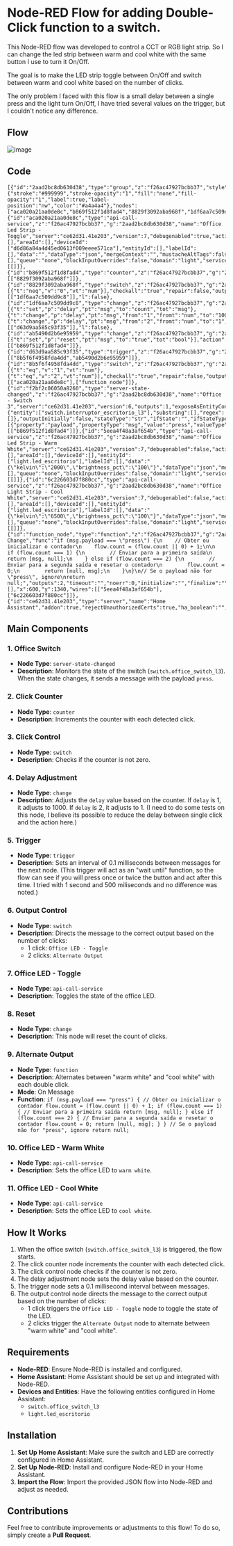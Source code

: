 # Node-RED Flow for adding Double-Click function to a switch.

This Node-RED flow was developed to control a CCT or RGB light strip. So I can change the led strip between warm and cool white with the same button I use to turn it On/Off. 

The goal is to make the LED strip toggle between On/Off and switch between warm and cool white based on the number of clicks.

The only problem I faced with this flow is a small delay between a single press and the light turn On/Off, I have tried several values on the trigger, but I couldn't notice any difference.

## Flow

![image](https://github.com/user-attachments/assets/7088743d-69b9-4245-a46f-f00e0bb5e4ac)

## Code

    [{"id":"2aad2bc8db630d38","type":"group","z":"f26ac47927bcbb37","style":{"stroke":"#999999","stroke-opacity":"1","fill":"none","fill-opacity":"1","label":true,"label-position":"nw","color":"#a4a4a4"},"nodes":["aca020a21aa0de8c","b869f512f1d8fad4","8829f3092aba968f","1df6aa7c509dd9c8","ab5490d2b6e95959","d63d9aa585c93f35","8b5f6f4958fda4dd","f2bf2c06050a8260","5eea4f48a3af654b","6c226603d7f880cc","function_node"],"x":24,"y":1199,"w":982,"h":222},{"id":"aca020a21aa0de8c","type":"api-call-service","z":"f26ac47927bcbb37","g":"2aad2bc8db630d38","name":"Office Led Strip - Toggle","server":"ce62d31.41e203","version":7,"debugenabled":true,"action":"light.toggle","floorId":[],"areaId":[],"deviceId":["d6d86a84a4d45ed0613f009eeee571ca"],"entityId":[],"labelId":[],"data":"","dataType":"json","mergeContext":"","mustacheAltTags":false,"outputProperties":[],"queue":"none","blockInputOverrides":false,"domain":"light","service":"toggle","x":840,"y":1240,"wires":[[]]},{"id":"b869f512f1d8fad4","type":"counter","z":"f26ac47927bcbb37","g":"2aad2bc8db630d38","name":"","init":"0","step":"1","lower":null,"upper":null,"mode":"increment","outputs":"1","x":120,"y":1340,"wires":[["8829f3092aba968f"]]},{"id":"8829f3092aba968f","type":"switch","z":"f26ac47927bcbb37","g":"2aad2bc8db630d38","name":"","property":"count","propertyType":"msg","rules":[{"t":"neq","v":"0","vt":"num"}],"checkall":"true","repair":false,"outputs":1,"x":225,"y":1340,"wires":[["1df6aa7c509dd9c8"]],"l":false},{"id":"1df6aa7c509dd9c8","type":"change","z":"f26ac47927bcbb37","g":"2aad2bc8db630d38","name":"","rules":[{"t":"set","p":"delay","pt":"msg","to":"count","tot":"msg"},{"t":"change","p":"delay","pt":"msg","from":"1","fromt":"num","to":"1000","tot":"num"},{"t":"change","p":"delay","pt":"msg","from":"2","fromt":"num","to":"1","tot":"num"}],"action":"","property":"","from":"","to":"","reg":false,"x":275,"y":1340,"wires":[["d63d9aa585c93f35"]],"l":false},{"id":"ab5490d2b6e95959","type":"change","z":"f26ac47927bcbb37","g":"2aad2bc8db630d38","name":"reset","rules":[{"t":"set","p":"reset","pt":"msg","to":"true","tot":"bool"}],"action":"","property":"","from":"","to":"","reg":false,"x":430,"y":1340,"wires":[["b869f512f1d8fad4"]]},{"id":"d63d9aa585c93f35","type":"trigger","z":"f26ac47927bcbb37","g":"2aad2bc8db630d38","name":"","op1":"","op2":"","op1type":"nul","op2type":"payl","duration":"0.1","extend":true,"overrideDelay":true,"units":"ms","reset":"","bytopic":"all","topic":"topic","outputs":1,"x":420,"y":1260,"wires":[["8b5f6f4958fda4dd","ab5490d2b6e95959"]]},{"id":"8b5f6f4958fda4dd","type":"switch","z":"f26ac47927bcbb37","g":"2aad2bc8db630d38","name":"clicks","property":"count","propertyType":"msg","rules":[{"t":"eq","v":"1","vt":"num"},{"t":"eq","v":"2","vt":"num"}],"checkall":"true","repair":false,"outputs":2,"x":610,"y":1260,"wires":[["aca020a21aa0de8c"],["function_node"]]},{"id":"f2bf2c06050a8260","type":"server-state-changed","z":"f26ac47927bcbb37","g":"2aad2bc8db630d38","name":"Office - Switch 3","server":"ce62d31.41e203","version":6,"outputs":1,"exposeAsEntityConfig":"","entities":{"entity":["switch.interruptor_escritorio_l3"],"substring":[],"regex":[]},"outputInitially":false,"stateType":"str","ifState":"","ifStateType":"str","ifStateOperator":"is","outputOnlyOnStateChange":true,"for":"0","forType":"num","forUnits":"minutes","ignorePrevStateNull":false,"ignorePrevStateUnknown":false,"ignorePrevStateUnavailable":false,"ignoreCurrentStateUnknown":false,"ignoreCurrentStateUnavailable":false,"outputProperties":[{"property":"payload","propertyType":"msg","value":"press","valueType":"str"}],"x":130,"y":1260,"wires":[["b869f512f1d8fad4"]]},{"id":"5eea4f48a3af654b","type":"api-call-service","z":"f26ac47927bcbb37","g":"2aad2bc8db630d38","name":"Office Led Strip - Warm White","server":"ce62d31.41e203","version":7,"debugenabled":false,"action":"light.turn_on","floorId":[],"areaId":[],"deviceId":[],"entityId":["light.led_escritorio"],"labelId":[],"data":"{\"kelvin\":\"2000\",\"brightness_pct\":\"100\"}","dataType":"json","mergeContext":"","mustacheAltTags":false,"outputProperties":[],"queue":"none","blockInputOverrides":false,"domain":"light","service":"turn_on","x":850,"y":1320,"wires":[[]]},{"id":"6c226603d7f880cc","type":"api-call-service","z":"f26ac47927bcbb37","g":"2aad2bc8db630d38","name":"Office Light Strip - Cool White","server":"ce62d31.41e203","version":7,"debugenabled":false,"action":"light.turn_on","floorId":[],"areaId":[],"deviceId":[],"entityId":["light.led_escritorio"],"labelId":[],"data":"{\"kelvin\":\"6500\",\"brightness_pct\":\"100\"}","dataType":"json","mergeContext":"","mustacheAltTags":false,"outputProperties":[],"queue":"none","blockInputOverrides":false,"domain":"light","service":"turn_on","x":850,"y":1380,"wires":[[]]},{"id":"function_node","type":"function","z":"f26ac47927bcbb37","g":"2aad2bc8db630d38","name":"Output Change","func":"if (msg.payload === \"press\") {\n    // Obter ou inicializar o contador\n    flow.count = (flow.count || 0) + 1;\n\n    if (flow.count === 1) {\n        // Enviar para a primeira saída\n        return [msg, null];\n    } else if (flow.count === 2) {\n        // Enviar para a segunda saída e resetar o contador\n        flow.count = 0;\n        return [null, msg];\n    }\n}\n// Se o payload não for \"press\", ignore\nreturn null;","outputs":2,"timeout":"","noerr":0,"initialize":"","finalize":"","libs":[],"x":600,"y":1340,"wires":[["5eea4f48a3af654b"],["6c226603d7f880cc"]]},{"id":"ce62d31.41e203","type":"server","name":"Home Assistant","addon":true,"rejectUnauthorizedCerts":true,"ha_boolean":"","connectionDelay":false,"cacheJson":false,"heartbeat":false,"heartbeatInterval":"10","statusSeparator":"","enableGlobalContextStore":false}]


## Main Components

### 1. **Office Switch**
   - **Node Type**: `server-state-changed`
   - **Description**: Monitors the state of the switch (`switch.office_switch_l3`). When the state changes, it sends a message with the payload `press`.

### 2. **Click Counter**
   - **Node Type**: `counter`
   - **Description**: Increments the counter with each detected click.

### 3. **Click Control**
   - **Node Type**: `switch`
   - **Description**: Checks if the counter is not zero.

### 4. **Delay Adjustment**
   - **Node Type**: `change`
   - **Description**: Adjusts the `delay` value based on the counter. If `delay` is 1, it adjusts to 1000. If `delay` is 2, it adjusts to 1.
 (I need to do some tests on this node, I believe its possible to reduce the delay between single click and the action here.)

### 5. **Trigger**
   - **Node Type**: `trigger`
   - **Description**: Sets an interval of 0.1 milliseconds between messages for the next node.
 (This trigger will act as an "wait until" function, so the flow can see if you will press once or twice the button and act after this time. I tried with 1 second and 500 miliseconds and no difference was noted.)

### 6. **Output Control**
   - **Node Type**: `switch`
   - **Description**: Directs the message to the correct output based on the number of clicks:
     - 1 click: `Office LED - Toggle`
     - 2 clicks: `Alternate Output`

### 7. **Office LED - Toggle**
   - **Node Type**: `api-call-service`
   - **Description**: Toggles the state of the office LED.

### 8. **Reset**
   - **Node Type**: `change`
   - **Description**: This node will reset the count of clicks.

### 9. **Alternate Output**
   - **Node Type**: `function`
   - **Description**: Alternates between "warm white" and "cool white" with each double click.
   - **Mode**: On Message
   - **Function**:
    `if (msg.payload === "press") {
    // Obter ou inicializar o contador
    flow.count = (flow.count || 0) + 1;
    if (flow.count === 1) {
        // Enviar para a primeira saída
        return [msg, null];
    } else if (flow.count === 2) {
        // Enviar para a segunda saída e resetar o contador
        flow.count = 0;
        return [null, msg];
    }
    }
       // Se o payload não for "press", ignore
    return null;`


### 10. **Office LED - Warm White**
   - **Node Type**: `api-call-service`
   - **Description**: Sets the office LED to `warm white`.

### 11. **Office LED - Cool White**
   - **Node Type**: `api-call-service`
   - **Description**: Sets the office LED to `cool white`.

## How It Works

1. When the office switch (`switch.office_switch_l3`) is triggered, the flow starts.
2. The click counter node increments the counter with each detected click.
3. The click control node checks if the counter is not zero.
4. The delay adjustment node sets the delay value based on the counter.
5. The trigger node sets a 0.1 millisecond interval between messages.
6. The output control node directs the message to the correct output based on the number of clicks:
   - 1 click triggers the `Office LED - Toggle` node to toggle the state of the LED.
   - 2 clicks trigger the `Alternate Output` node to alternate between "warm white" and "cool white".

## Requirements

- **Node-RED**: Ensure Node-RED is installed and configured.
- **Home Assistant**: Home Assistant should be set up and integrated with Node-RED.
- **Devices and Entities**: Have the following entities configured in Home Assistant:
  - `switch.office_switch_l3`
  - `light.led_escritorio`

## Installation

1. **Set Up Home Assistant**: Make sure the switch and LED are correctly configured in Home Assistant.
2. **Set Up Node-RED**: Install and configure Node-RED in your Home Assistant.
3. **Import the Flow**: Import the provided JSON flow into Node-RED and adjust as needed.

## Contributions

Feel free to contribute improvements or adjustments to this flow! To do so, simply create a **Pull Request**.

